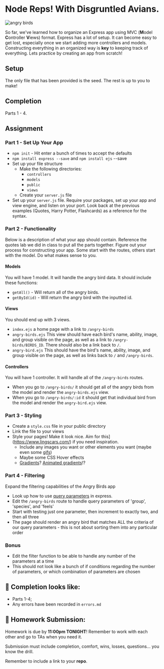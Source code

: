 # Node Reps! With Disgruntled Avians.

![angry birds](https://media.giphy.com/media/fKACOQcJ6LnTa/giphy.gif)

So far, we've learned how to organize an Express app using MVC (**M**odel **C**ontroller **V**iews) format. Express has a lot of setup. It can become easy to get lost, especially once we start adding more controllers and models. Constructing everything in an organized way is **key** to keeping track of everything. Lets practice by creating an app from scratch!

## Setup

The only file that has been provided is the seed. The rest is up to you to make!

## Completion

Parts 1 - 4.

## Assignment

### Part 1 - Set Up Your App

- `npm init` - Hit enter a bunch of times to accept the defaults
- `npm install express --save` and `npm install ejs` --save
- Set up your file structure
    - Make the following directories:
        - `controllers`
        - `models`
        - `public`
        - `views`
    - Create your `server.js` file
- Set up your `server.js` file. Require your packages, set up your app and view engine, and listen on your port. Look back at the previous examples (Quotes, Harry Potter, Flashcards) as a reference for the syntax.

### Part 2 - Functionality

Below is a description of what your app should contain. Reference the quotes lab we did in class to put all the parts together. Figure out your process for constructing your app. Some start with the routes, others start with the model. Do what makes sense to you.

#### Models

You will have 1 model. It will handle the angry bird data. It should include these functions:
- `getAll()` - Will return all of the angry birds.
- `getById(id)` - Will return the angry bird with the inputted id.

#### Views

You should end up with 3 views.
- `index.ejs` a home page with a link to `/angry-birds`
- `angry-birds.ejs` This view should have each bird's name, ability, image, and group visible on the page, as well as a link to `/angry-birds/BIRDS_ID`. There should also be a link back to `/`.
- `angry-bird.ejs` This should have the bird's name, ability, image, and group visible on the page, as well as links back to `/` and `/angry-birds`.


#### Controllers

You will have 1 controller. It will handle all of the `/angry-birds` routes.
- When you go to `/angry-birds/` it should get all of the angry birds from the model and render the `angry-birds.ejs` view.
- When you go to `/angry-birds/:id` it should get that individual bird from the model and render the `angry-bird.ejs` view.

### Part 3 - Styling

- Create a `style.css` file in your public directory
- Link the file to your views
- Style your pages! Make it look nice. Aim for this](https://www.lingscars.com/) if you need inspiration.
    - Include any images you want or other elements you want (maybe even some [gifs](https://giphy.com/))
    - Maybe some CSS Hover effects
    - [Gradients](http://www.colorzilla.com/gradient-editor/)? [Animated gradients](https://www.gradient-animator.com/)!?

### Part 4 - Filtering

Expand the filtering capabilities of the Angry Birds app

- Look up how to use [query parameters](https://expressjs.com/en/api.html#req.query) in express.
- Edit the `/angry-birds` route to handle query parameters of 'group', 'species', and 'feels'
- Start with testing just one parameter, then increment to exactly two, and then all three
- The page should render an angry bird that matches ALL the criteria of our query parameters - this is not about sorting them into any particular order

### Bonus

- Edit the filter function to be able to handle any number of the parameters at a time
- This should not look like a bunch of if conditions regarding the number of parameters, or which combination of parameters are chosen

## 🚀 Completion looks like:

- Parts 1-4;
- Any errors have been recorded in `errors.md`

## 🚀 Homework Submission:

Homework is due by **11:00pm TONIGHT**! Remember to work with each other and go to TAs when you need it. 

Submission must include completion, comfort, wins, losses, questions... you know the drill.

Remember to include a link to your **repo**.
